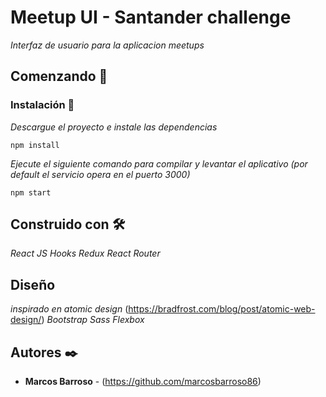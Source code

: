 # Meetup UI - Santander challenge

_Interfaz de usuario para la aplicacion meetups_

## Comenzando 🚀

### Instalación 🔧

_Descargue el proyecto e instale las dependencias_

```
npm install
```

_Ejecute el siguiente comando para compilar y levantar el aplicativo (por default el servicio opera en el puerto 3000)_

```
npm start
```

## Construido con 🛠️

_React JS Hooks_
_Redux_
_React Router_

## Diseño

_inspirado en atomic design_ (https://bradfrost.com/blog/post/atomic-web-design/)
_Bootstrap_
_Sass_
_Flexbox_

## Autores ✒️

* **Marcos Barroso** - (https://github.com/marcosbarroso86)
